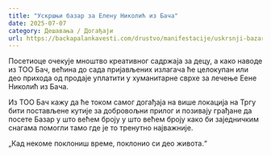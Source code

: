 ```yaml
---
title: "Ускршњи базар за Елену Николић из Бача"
date: 2025-07-07
category: Дешавања / Догађаји
url: https://backapalankavesti.com/drustvo/manifestacije/uskrsnji-bazar-za-elenu-nikolic-iz-baca/
---
```


Посетиоце очекује мноштво креативног садржаја за децу, а како наводе из ТОО Бач, већина до сада пријављених излагача ће целокупан или део прихода од продаје уплатити у хуманитарне сврхе за лечење Еене Николић из Бача.

Из ТОО Бач кажу да ће током самог догађаја на више локација на Тргу бити постављене кутије за добровољни прилог и позивају грађане да посете Базар у што већем броју у што већем броју како би заједничким снагама помогли тамо где је то тренутно најважније.

„Кад некоме поклониш време, поклонио си део живота.“

